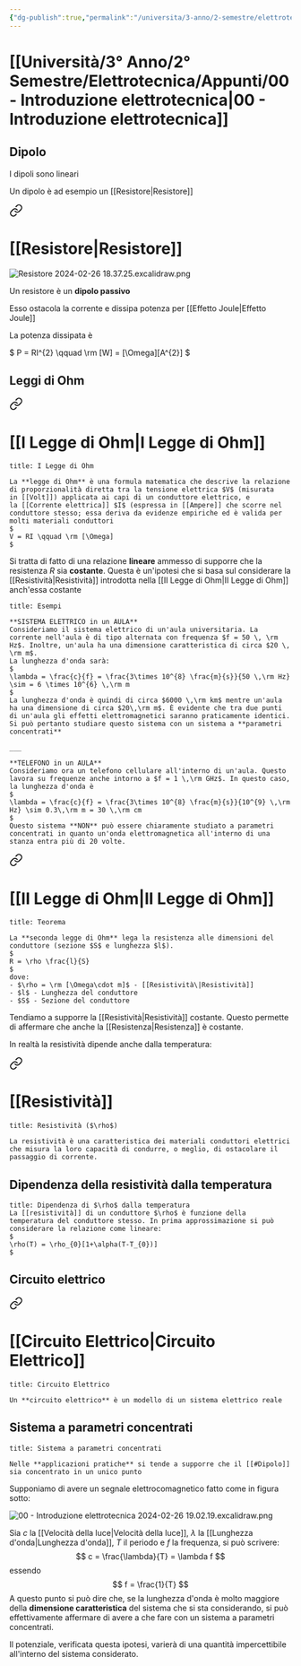 ```yaml
---
{"dg-publish":true,"permalink":"/universita/3-anno/2-semestre/elettrotecnica/appunti/00-introduzione-elettrotecnica/"}
---
```



# [[Università/3° Anno/2° Semestre/Elettrotecnica/Appunti/00 - Introduzione elettrotecnica\|00 - Introduzione elettrotecnica]]

## Dipolo

I dipoli sono lineari

Un dipolo è ad esempio un [[Resistore\|Resistore]]


<div class="transclusion internal-embed is-loaded"><a class="markdown-embed-link" href="/resistore/" aria-label="Open link"><svg xmlns="http://www.w3.org/2000/svg" width="24" height="24" viewBox="0 0 24 24" fill="none" stroke="currentColor" stroke-width="2" stroke-linecap="round" stroke-linejoin="round" class="svg-icon lucide-link"><path d="M10 13a5 5 0 0 0 7.54.54l3-3a5 5 0 0 0-7.07-7.07l-1.72 1.71"></path><path d="M14 11a5 5 0 0 0-7.54-.54l-3 3a5 5 0 0 0 7.07 7.07l1.71-1.71"></path></svg></a><div class="markdown-embed">




# [[Resistore\|Resistore]]

![Resistore 2024-02-26 18.37.25.excalidraw.png](/img/user/Excalidraw/Resistore%202024-02-26%2018.37.25.excalidraw.png)


Un resistore è un **dipolo passivo**

Esso ostacola la corrente e dissipa potenza per [[Effetto Joule\|Effetto Joule]]

La potenza dissipata è

$
P = RI^{2} \qquad \rm [W] = [\Omega][A^{2}]
$


</div></div>


## Leggi di Ohm


<div class="transclusion internal-embed is-loaded"><a class="markdown-embed-link" href="/i-legge-di-ohm/" aria-label="Open link"><svg xmlns="http://www.w3.org/2000/svg" width="24" height="24" viewBox="0 0 24 24" fill="none" stroke="currentColor" stroke-width="2" stroke-linecap="round" stroke-linejoin="round" class="svg-icon lucide-link"><path d="M10 13a5 5 0 0 0 7.54.54l3-3a5 5 0 0 0-7.07-7.07l-1.72 1.71"></path><path d="M14 11a5 5 0 0 0-7.54-.54l-3 3a5 5 0 0 0 7.07 7.07l1.71-1.71"></path></svg></a><div class="markdown-embed">




# [[I Legge di Ohm\|I Legge di Ohm]]

```ad-Teo
title: I Legge di Ohm

La **legge di Ohm** è una formula matematica che descrive la relazione di proporzionalità diretta tra la tensione elettrica $V$ (misurata in [[Volt]]) applicata ai capi di un conduttore elettrico, e la [[Corrente elettrica]] $I$ (espressa in [[Ampere]] che scorre nel conduttore stesso; essa deriva da evidenze empiriche ed è valida per molti materiali conduttori
$
V = RI \qquad \rm [\Omega]
$

```

Si tratta di fatto di una relazione **lineare** ammesso di supporre che la resistenza $R$ sia **costante**. Questa è un'ipotesi che si basa sul considerare la [[Resistività\|Resistività]] introdotta nella [[II Legge di Ohm\|II Legge di Ohm]] anch'essa costante

```ad-example
title: Esempi

**SISTEMA ELETTRICO in un AULA**
Consideriamo il sistema elettrico di un'aula universitaria. La corrente nell'aula è di tipo alternata con frequenza $f = 50 \, \rm Hz$. Inoltre, un'aula ha una dimensione caratteristica di circa $20 \, \rm m$.
La lunghezza d'onda sarà:
$
\lambda = \frac{c}{f} = \frac{3\times 10^{8} \frac{m}{s}}{50 \,\rm Hz} \sim = 6 \times 10^{6} \,\rm m
$
La lunghezza d'onda è quindi di circa $6000 \,\rm km$ mentre un'aula ha una dimensione di circa $20\,\rm m$. È evidente che tra due punti di un'aula gli effetti elettromagnetici saranno praticamente identici.
Si può pertanto studiare questo sistema con un sistema a **parametri concentrati**

___

**TELEFONO in un AULA**
Consideriamo ora un telefono cellulare all'interno di un'aula. Questo lavora su frequenze anche intorno a $f = 1 \,\rm GHz$. In questo caso, la lunghezza d'onda è
$
\lambda = \frac{c}{f} = \frac{3\times 10^{8} \frac{m}{s}}{10^{9} \,\rm Hz} \sim 0.3\,\rm m = 30 \,\rm cm
$
Questo sistema **NON** può essere chiaramente studiato a parametri concentrati in quanto un'onda elettromagnetica all'interno di una stanza entra più di 20 volte.

```


</div></div>



<div class="transclusion internal-embed is-loaded"><a class="markdown-embed-link" href="/ii-legge-di-ohm/" aria-label="Open link"><svg xmlns="http://www.w3.org/2000/svg" width="24" height="24" viewBox="0 0 24 24" fill="none" stroke="currentColor" stroke-width="2" stroke-linecap="round" stroke-linejoin="round" class="svg-icon lucide-link"><path d="M10 13a5 5 0 0 0 7.54.54l3-3a5 5 0 0 0-7.07-7.07l-1.72 1.71"></path><path d="M14 11a5 5 0 0 0-7.54-.54l-3 3a5 5 0 0 0 7.07 7.07l1.71-1.71"></path></svg></a><div class="markdown-embed">




# [[II Legge di Ohm\|II Legge di Ohm]]

```ad-Teo
title: Teorema

La **seconda legge di Ohm** lega la resistenza alle dimensioni del conduttore (sezione $S$ e lunghezza $l$).
$
R = \rho \frac{l}{S}
$
dove:
- $\rho = \rm [\Omega\cdot m]$ - [[Resistività\|Resistività]]
- $l$ - Lunghezza del conduttore
- $S$ - Sezione del conduttore

```

Tendiamo a supporre la [[Resistività\|Resistività]] costante. Questo permette di affermare che anche la [[Resistenza\|Resistenza]] è costante.

In realtà la resistività dipende anche dalla temperatura:


<div class="transclusion internal-embed is-loaded"><a class="markdown-embed-link" href="/resistivita/" aria-label="Open link"><svg xmlns="http://www.w3.org/2000/svg" width="24" height="24" viewBox="0 0 24 24" fill="none" stroke="currentColor" stroke-width="2" stroke-linecap="round" stroke-linejoin="round" class="svg-icon lucide-link"><path d="M10 13a5 5 0 0 0 7.54.54l3-3a5 5 0 0 0-7.07-7.07l-1.72 1.71"></path><path d="M14 11a5 5 0 0 0-7.54-.54l-3 3a5 5 0 0 0 7.07 7.07l1.71-1.71"></path></svg></a><div class="markdown-embed">




# [[Resistività]]

```ad-Definizione
title: Resistività ($\rho$)

La resistività è una caratteristica dei materiali conduttori elettrici che misura la loro capacità di condurre, o meglio, di ostacolare il passaggio di corrente.

```

## Dipendenza della resistività dalla temperatura

```ad-Teo
title: Dipendenza di $\rho$ dalla temperatura
La [[resistività]] di un conduttore $\rho$ è funzione della temperatura del conduttore stesso. In prima approssimazione si può considerare la relazione come lineare:
$
\rho(T) = \rho_{0}[1+\alpha(T-T_{0})]
$
```





</div></div>


</div></div>


## Circuito elettrico


<div class="transclusion internal-embed is-loaded"><a class="markdown-embed-link" href="/circuito-elettrico/" aria-label="Open link"><svg xmlns="http://www.w3.org/2000/svg" width="24" height="24" viewBox="0 0 24 24" fill="none" stroke="currentColor" stroke-width="2" stroke-linecap="round" stroke-linejoin="round" class="svg-icon lucide-link"><path d="M10 13a5 5 0 0 0 7.54.54l3-3a5 5 0 0 0-7.07-7.07l-1.72 1.71"></path><path d="M14 11a5 5 0 0 0-7.54-.54l-3 3a5 5 0 0 0 7.07 7.07l1.71-1.71"></path></svg></a><div class="markdown-embed">




# [[Circuito Elettrico\|Circuito Elettrico]]

```ad-Definizione
title: Circuito Elettrico

Un **circuito elettrico** è un modello di un sistema elettrico reale

```



</div></div>



## Sistema a parametri concentrati

```ad-Definizione
title: Sistema a parametri concentrati

Nelle **applicazioni pratiche** si tende a supporre che il [[#Dipolo]] sia concentrato in un unico punto

```

Supponiamo di avere un segnale elettrocomagnetico fatto come in figura sotto:

![00 - Introduzione elettrotecnica 2024-02-26 19.02.19.excalidraw.png](/img/user/Excalidraw/00%20-%20Introduzione%20elettrotecnica%202024-02-26%2019.02.19.excalidraw.png)


Sia $c$ la [[Velocità della luce\|Velocità della luce]], $\lambda$ la [[Lunghezza d'onda\|Lunghezza d'onda]], $T$ il periodo e $f$ la frequenza, si può scrivere:
$$
c = \frac{\lambda}{T} = \lambda f
$$
essendo
$$
f = \frac{1}{T}
$$
A questo punto si può dire che, se la lunghezza d'onda è molto maggiore della **dimensione caratteristica** del sistema che si sta considerando, si può effettivamente affermare di avere a che fare con un sistema a parametri concentrati. 

Il potenziale, verificata questa ipotesi, varierà di una quantità impercettibile all'interno del sistema considerato.

